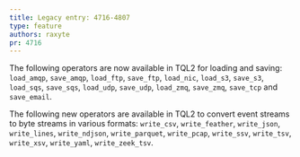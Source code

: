 ```yaml
---
title: Legacy entry: 4716-4807
type: feature
authors: raxyte
pr: 4716
---
```


The following operators are now available in TQL2 for loading and
saving: `load_amqp`, `save_amqp`, `load_ftp`, `save_ftp`, `load_nic`,
`load_s3`, `save_s3`, `load_sqs`, `save_sqs`, `load_udp`, `save_udp`,
`load_zmq`, `save_zmq`, `save_tcp` and `save_email`.

The following new operators are available in TQL2 to convert event
streams to byte streams in various formats: `write_csv`, `write_feather`,
`write_json`, `write_lines`, `write_ndjson`, `write_parquet`, `write_pcap`, `write_ssv`, `write_tsv`,
`write_xsv`, `write_yaml`, `write_zeek_tsv`.
